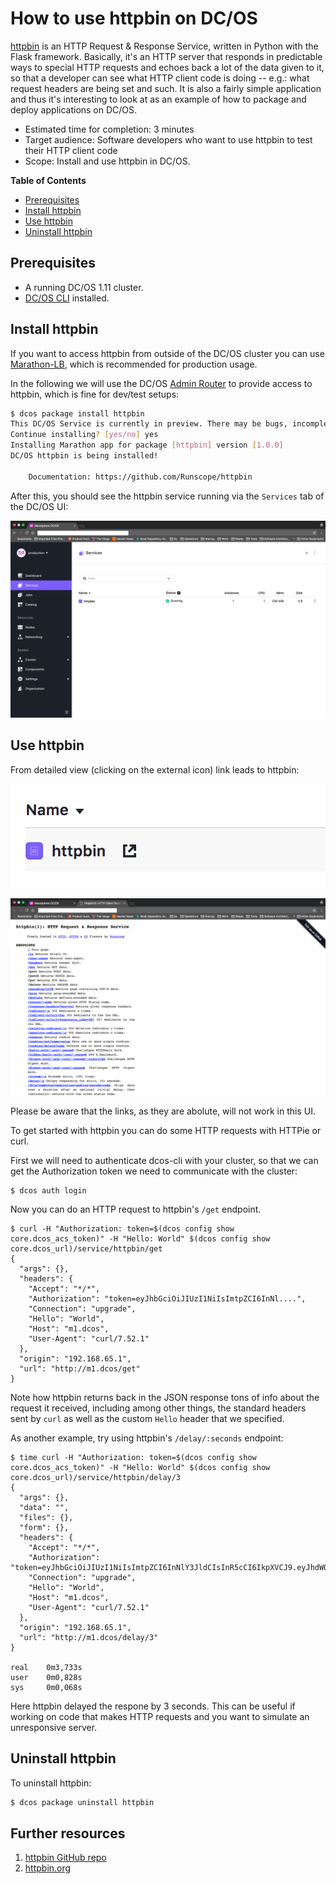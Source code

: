 # How to use httpbin on DC/OS

[httpbin](https://github.com/kennethreitz/httpbin) is an HTTP Request &
Response Service, written in Python with the Flask framework. Basically, it's
an HTTP server that responds in predictable ways to special HTTP requests and
echoes back a lot of the data given to it, so that a developer can see what
HTTP client code is doing -- e.g.: what request headers are being set and such.
It is also a fairly simple application and thus it's interesting to look at as
an example of how to package and deploy applications on DC/OS.

- Estimated time for completion: 3 minutes
- Target audience: Software developers who want to use httpbin to test their
  HTTP client code
- Scope: Install and use httpbin in DC/OS.

**Table of Contents**

- [Prerequisites](#prerequisites)
- [Install httpbin](#install-httpbin)
- [Use httpbin](#use-httpbin)
- [Uninstall httpbin](#uninstall-httpbin)

## Prerequisites

- A running DC/OS 1.11 cluster.
- [DC/OS CLI](https://docs.mesosphere.com/1.11/cli/) installed.

## Install httpbin

If you want to access httpbin from outside of the DC/OS cluster you can use
[Marathon-LB](https://docs.mesosphere.com/services/marathon-lb/),
which is recommended for production usage.

In the following we will use the DC/OS [Admin
Router](https://docs.mesosphere.com/1.11/developing-services/)
to provide access to httpbin, which is fine for dev/test setups:

```bash
$ dcos package install httpbin
This DC/OS Service is currently in preview. There may be bugs, incomplete features, incorrect documentation, or other discrepancies. Preview packages should never be used in production!
Continue installing? [yes/no] yes
Installing Marathon app for package [httpbin] version [1.0.0]
DC/OS httpbin is being installed!

	Documentation: https://github.com/Runscope/httpbin
```

After this, you should see the httpbin service running via the `Services` tab of the DC/OS UI:

![httpbin DC/OS service](img/services.png)

## Use httpbin

From detailed view (clicking on the external icon) link leads to httpbin:

![httpbin UI](img/click.png)

![httpbin UI](img/httpbin-ui.png)

Please be aware that the links, as they are abolute, will not work in this UI.

To get started with httpbin you can do some HTTP requests with HTTPie or curl.

First we will need to authenticate dcos-cli with your cluster, so that we can
get the Authorization token we need to communicate with the cluster:

```
$ dcos auth login
```

Now you can do an HTTP request to httpbin's `/get` endpoint.

```
$ curl -H "Authorization: token=$(dcos config show core.dcos_acs_token)" -H "Hello: World" $(dcos config show core.dcos_url)/service/httpbin/get
{
  "args": {},
  "headers": {
    "Accept": "*/*",
    "Authorization": "token=eyJhbGciOiJIUzI1NiIsImtpZCI6InNl....",
    "Connection": "upgrade",
    "Hello": "World",
    "Host": "m1.dcos",
    "User-Agent": "curl/7.52.1"
  },
  "origin": "192.168.65.1",
  "url": "http://m1.dcos/get"
}

```

Note how httpbin returns back in the JSON response tons of info about the
request it received, including among other things, the standard headers sent by
`curl` as well as the custom `Hello` header that we specified.

As another example, try using httpbin's `/delay/:seconds` endpoint:

```
$ time curl -H "Authorization: token=$(dcos config show core.dcos_acs_token)" -H "Hello: World" $(dcos config show core.dcos_url)/service/httpbin/delay/3
{
  "args": {},
  "data": "",
  "files": {},
  "form": {},
  "headers": {
    "Accept": "*/*",
    "Authorization": "token=eyJhbGciOiJIUzI1NiIsImtpZCI6InNlY3JldCIsInR5cCI6IkpXVCJ9.eyJhdWQiOiIzeUY1VE9TemRsSTQ1UTF4c3B4emVvR0JlOWZOeG05bSIsImVtYWlsIjoiY2dhbGlzdGVvQHN0cmF0aW8uY29tIiwiZW1haWxfdmVyaWZpZWQiOnRydWUsImV4cCI6MTUwOTM1ODg3NiwiaWF0IjoxNTA4OTI2ODc2LCJpc3MiOiJodHRwczovL2Rjb3MuYXV0aDAuY29tLyIsInN1YiI6Imdvb2dsZS1vYXV0aDJ8MTEwMzYyODIzOTM3OTgwOTY0NTU4IiwidWlkIjoiY2dhbGlzdGVvQHN0cmF0aW8uY29tIn0.GbUjyr7hQFeSLO9jK75oHcNKywEHTdHd1bmw_zGjEv4",
    "Connection": "upgrade",
    "Hello": "World",
    "Host": "m1.dcos",
    "User-Agent": "curl/7.52.1"
  },
  "origin": "192.168.65.1",
  "url": "http://m1.dcos/delay/3"
}

real    0m3,733s
user    0m0,828s
sys     0m0,068s
```

Here httpbin delayed the respone by 3 seconds. This can be useful if working on
code that makes HTTP requests and you want to simulate an unresponsive server.

## Uninstall httpbin

To uninstall httpbin:

```bash
$ dcos package uninstall httpbin
```

## Further resources

1. [httpbin GitHub repo](https://github.com/kennethreitz/httpbin)
1. [httpbin.org](http://httpbin.org/)
